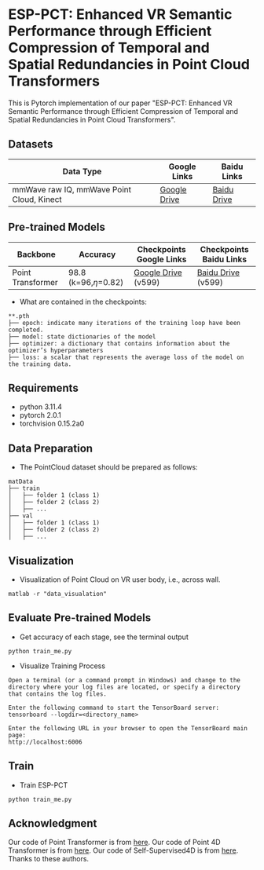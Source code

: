 # ESP-PCT: Enhanced VR Semantic Performance  through Efficient Compression of Temporal and Spatial Redundancies in Point Cloud Transformers

This is Pytorch implementation of our paper "ESP-PCT: Enhanced VR Semantic Performance  through Efficient Compression of Temporal and Spatial Redundancies in Point Cloud Transformers".
## Datasets

| Data Type | Google Links | Baidu Links                                                 |
|------------------|-------------------|-------------------------------------------------------------------------|
| mmWave raw IQ, mmWave Point Cloud, Kinect | [Google Drive](https://drive.google.com/drive/folders/1Hk5WnxPbsS_3Ilbs9x-ut50CIZU6m9Ns?usp=sharing) | [Baidu Drive](https://pan.baidu.com/s/1lbIBcwvK1LpAyI_cy62UUA?pwd=o3g5) |

## Pre-trained Models

| Backbone | Accuracy	                | Checkpoints Google Links | Checkpoints Baidu Links                                                 |
|---|--------------------------|-------------------|-------------------------------------------------------------------------|
| Point Transformer   | 98.8 (k=96,$\eta$=0.82) | [Google Drive](https://drive.google.com/file/d/19yV-4ChD2RLsMBLYPeEPjnDua8wJQtbZ/view?usp=sharing) (v599) | [Baidu Drive](https://pan.baidu.com/s/1k01fexEuOZIGssj_GvlOwQ?pwd=mpjx) (v599) |
- What are contained in the checkpoints:

```
**.pth
├── epoch: indicate many iterations of the training loop have been completed.
├── model: state dictionaries of the model
├── optimizer: a dictionary that contains information about the optimizer’s hyperparameters
├── loss: a scalar that represents the average loss of the model on the training data.
```

## Requirements
- python 3.11.4
- pytorch 2.0.1
- torchvision 0.15.2a0

## Data Preparation
- The PointCloud dataset should be prepared as follows:
```
matData
├── train
│   ├── folder 1 (class 1)
│   ├── folder 2 (class 2)
│   ├── ...
├── val
│   ├── folder 1 (class 1)
│   ├── folder 2 (class 2)
│   ├── ...

```

## Visualization
- Visualization of Point Cloud on VR user body, i.e., across wall.

```
matlab -r "data_visualation"
```

## Evaluate Pre-trained Models
- Get accuracy of each stage, see the terminal output
```
python train_me.py
```
- Visualize Training Process
```
Open a terminal (or a command prompt in Windows) and change to the directory where your log files are located, or specify a directory that contains the log files.

Enter the following command to start the TensorBoard server:
tensorboard --logdir=<directory_name>

Enter the following URL in your browser to open the TensorBoard main page:
http://localhost:6006
```

## Train
- Train ESP-PCT
```
python train_me.py
```


## Acknowledgment
Our code of Point Transformer is from [here](https://github.com/POSTECH-CVLab/point-transformer). Our code of Point 4D Transformer is from [here](https://github.com/hehefan/P4Transformer). Our code of Self-Supervised4D is from [here](https://github.com/dongyh20/C2P). Thanks to these authors. 

